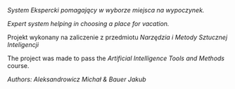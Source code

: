 *System Ekspercki pomagający w wyborze miejsca na wypoczynek.*

*Expert system helping in choosing a place for vacation.*

Projekt wykonany na zaliczenie z przedmiotu _Narzędzia i Metody Sztucznej Inteligencji_

The project was made to pass the _Artificial Intelligence Tools and Methods_ course.

_Authors: Aleksandrowicz Michał & Bauer Jakub_
